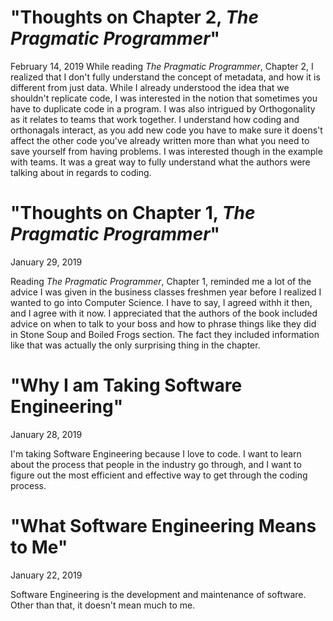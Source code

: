 # "Thoughts on Chapter 2, *The Pragmatic Programmer*"
February 14, 2019
  While reading *The Pragmatic Programmer*, Chapter 2, I realized that I don't fully understand the concept of metadata, and how it is different from just data. While I already understood the idea that we shouldn't replicate code, I was interested in the notion that sometimes you have to duplicate code in a program. I was also intrigued by Orthogonality as it relates to teams that work together. I understand how coding and orthonagals interact, as you add new code you have to make sure it doens't affect the other code you've already written more than what you need to save yourself from having problems. I was interested though in the example with teams. It was a great way to fully understand what the authors were talking about in regards to coding.


# "Thoughts on Chapter 1, *The Pragmatic Programmer*"
January 29, 2019

  Reading *The Pragmatic Programmer*, Chapter 1, reminded me a lot of the advice I was given in the business classes freshmen year before I realized I wanted to go into Computer Science. I have to say, I agreed withh it then, and I agree with it now. I appreciated that the authors of the book included advice on when to talk to your boss and how to phrase things like they did in Stone Soup and Boiled Frogs section. The fact they included information like that was actually the only surprising thing in the chapter. 
  

# "Why I am Taking Software Engineering"
January 28, 2019
  
  I'm taking Software Engineering because I love to code. I want to learn about the process that people in the industry go through, and I want to figure out the most efficient and effective way to get through the coding process. 


# "What Software Engineering Means to Me" 
January 22, 2019

  Software Engineering is the development and maintenance of software. Other than that, it doesn't mean much to me.
